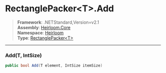 # RectanglePacker\<T>.Add

> **Framework**: .NETStandard,Version=v2.1  
> **Assembly**: [Heirloom.Core][0]  
> **Namespace**: [Heirloom][0]  
> **Type**: [RectanglePacker\<T>][1]

--------------------------------------------------------------------------------

### Add(T, IntSize)

```cs
public bool Add(T element, IntSize itemSize)
```

[0]: ../Heirloom.Core.md
[1]: Heirloom.RectanglePacker[T].md
